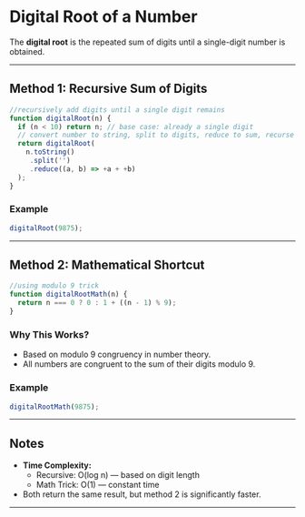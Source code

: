 # Digital Root of a Number

The **digital root** is the repeated sum of digits until a single-digit number is obtained.

---

##  Method 1: Recursive Sum of Digits

```js
//recursively add digits until a single digit remains
function digitalRoot(n) {
  if (n < 10) return n; // base case: already a single digit
  // convert number to string, split to digits, reduce to sum, recurse
  return digitalRoot(
    n.toString()
     .split('')
     .reduce((a, b) => +a + +b)
  );
}
```

### Example

```js
digitalRoot(9875); 
```

---

##  Method 2: Mathematical Shortcut

```js
//using modulo 9 trick
function digitalRootMath(n) {
  return n === 0 ? 0 : 1 + ((n - 1) % 9);
}
```

### Why This Works?

- Based on modulo 9 congruency in number theory.
- All numbers are congruent to the sum of their digits modulo 9.

### Example

```js
digitalRootMath(9875); 
```

---

##  Notes

- **Time Complexity:**
  - Recursive: O(log n) — based on digit length
  - Math Trick: O(1) — constant time
- Both return the same result, but method 2 is significantly faster.

---